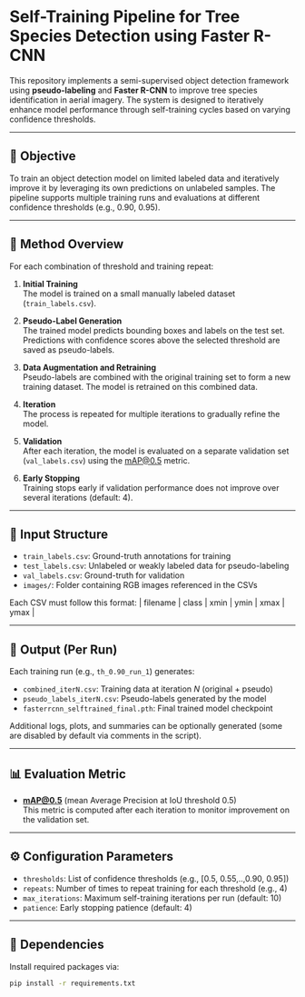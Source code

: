 # Self-Training Pipeline for Tree Species Detection using Faster R-CNN

This repository implements a semi-supervised object detection framework using **pseudo-labeling** and **Faster R-CNN** to improve tree species identification in aerial imagery. The system is designed to iteratively enhance model performance through self-training cycles based on varying confidence thresholds.

---

## 🎯 Objective

To train an object detection model on limited labeled data and iteratively improve it by leveraging its own predictions on unlabeled samples. The pipeline supports multiple training runs and evaluations at different confidence thresholds (e.g., 0.90, 0.95).

---

## 🔁 Method Overview

For each combination of threshold and training repeat:

1. **Initial Training**  
   The model is trained on a small manually labeled dataset (`train_labels.csv`).

2. **Pseudo-Label Generation**  
   The trained model predicts bounding boxes and labels on the test set. Predictions with confidence scores above the selected threshold are saved as pseudo-labels.

3. **Data Augmentation and Retraining**  
   Pseudo-labels are combined with the original training set to form a new training dataset. The model is retrained on this combined data.

4. **Iteration**  
   The process is repeated for multiple iterations to gradually refine the model.

5. **Validation**  
   After each iteration, the model is evaluated on a separate validation set (`val_labels.csv`) using the mAP@0.5 metric.

6. **Early Stopping**  
   Training stops early if validation performance does not improve over several iterations (default: 4).

---

## 📁 Input Structure

- `train_labels.csv`: Ground-truth annotations for training
- `test_labels.csv`: Unlabeled or weakly labeled data for pseudo-labeling
- `val_labels.csv`: Ground-truth for validation
- `images/`: Folder containing RGB images referenced in the CSVs

Each CSV must follow this format:
| filename | class | xmin | ymin | xmax | ymax |

---

## 📂 Output (Per Run)

Each training run (e.g., `th_0.90_run_1`) generates:

- `combined_iterN.csv`: Training data at iteration *N* (original + pseudo)
- `pseudo_labels_iterN.csv`: Pseudo-labels generated by the model
- `fasterrcnn_selftrained_final.pth`: Final trained model checkpoint

Additional logs, plots, and summaries can be optionally generated (some are disabled by default via comments in the script).

---

## 📊 Evaluation Metric

- **mAP@0.5** (mean Average Precision at IoU threshold 0.5)  
This metric is computed after each iteration to monitor improvement on the validation set.

---

## ⚙️ Configuration Parameters

- `thresholds`: List of confidence thresholds (e.g., [0.5, 0.55,..,0.90, 0.95])
- `repeats`: Number of times to repeat training for each threshold (e.g., 4)
- `max_iterations`: Maximum self-training iterations per run (default: 10)
- `patience`: Early stopping patience (default: 4)

---

## 🧠 Dependencies

Install required packages via:

```bash
pip install -r requirements.txt
